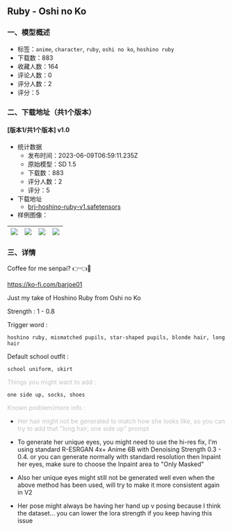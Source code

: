 ## Ruby - Oshi no Ko
### 一、模型概述

- 标签：`anime`, `character`, `ruby`, `oshi no ko`, `hoshino ruby`
- 下载数：883
- 收藏人数：164
- 评论人数：0
- 评分人数：2
- 评分：5

### 二、下载地址（共1个版本）

#### [版本1/共1个版本] v1.0

- 统计数据
  - 发布时间：2023-06-09T06:59:11.235Z
  - 原始模型：SD 1.5
  - 下载数：883
  - 评分人数：2
  - 评分：5
- 下载地址
  - [brj-hoshino-ruby-v1.safetensors](https://civitai.com/api/download/models/92209)
- 样例图像：

| <img src="https://image.civitai.com/xG1nkqKTMzGDvpLrqFT7WA/68f5b0e8-bcc0-472d-875e-06b69818ab54/width=450/1080969.jpeg" /> | <img src="https://image.civitai.com/xG1nkqKTMzGDvpLrqFT7WA/08f9f93a-cf3d-4b28-9c43-16294013c465/width=450/1080979.jpeg" /> | <img src="https://image.civitai.com/xG1nkqKTMzGDvpLrqFT7WA/8e105294-8bc2-44c0-81e9-d06f58d92982/width=450/1080988.jpeg" /> | <img src="https://image.civitai.com/xG1nkqKTMzGDvpLrqFT7WA/63158276-0758-491a-a9e5-d72d16015923/width=450/1080994.jpeg" /> |
| ---- | ---- | ---- | ---- |


### 三、详情
<p>Coffee for me senpai? 👉👈🥹</p><p><a target="_blank" rel="ugc" href="https://ko-fi.com/barjoe01">https://ko-fi.com/barjoe01</a></p><p></p><p>Just my take of Hoshino Ruby from Oshi no Ko</p><p></p><p>Strength : 1 - 0.8</p><p></p><p>Trigger word :</p><pre><code>hoshino ruby, mismatched pupils, star-shaped pupils, blonde hair, long hair</code></pre><p></p><p>Default school outfit :</p><pre><code>school uniform, skirt</code></pre><p><span style="color:rgb(193, 194, 197)">Things you might want to add :</span></p><pre><code>one side up, socks, shoes</code></pre><p></p><p><span style="color:rgb(193, 194, 197)">Known problem/more info :</span></p><ul><li><p><span style="color:rgb(193, 194, 197)">Her hair might not be generated to match how she looks like, so you can try to add that "long hair, one side up" prompt</span></p></li><li><p>To generate her unique eyes, you might need to use the hi-res fix, I'm using standard R-ESRGAN 4x+ Anime 6B with Denoising Strength 0.3 - 0.4. or you can generate normally with standard resolution then Inpaint her eyes, make sure to choose the Inpaint area to "Only Masked"</p></li><li><p>Also her unique eyes might still not be generated well even when the above method has been used, will try to make it more consistent again in V2</p></li><li><p>Her pose might always be having her hand up v posing because I think the dataset... you can lower the lora strength if you keep having this issue</p></li></ul>